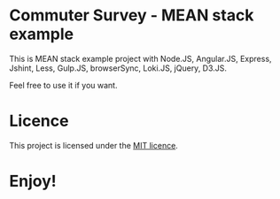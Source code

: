 # Commuter Survey - MEAN stack example

This is MEAN stack example project with Node.JS, Angular.JS, Express, Jshint, Less, Gulp.JS, browserSync, Loki.JS, jQuery, D3.JS.






Feel free to use it if you want.

# Licence

This project is licensed under the [MIT licence](LICENSE.md).

# Enjoy!
